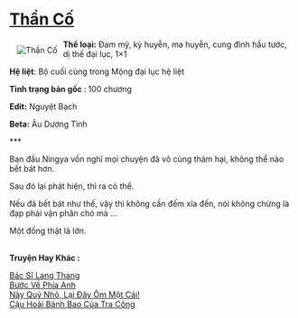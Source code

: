 <a href="https://utruyen.com/than-co/21586/" title="Thần Cố"><h1>Thần Cố</h1></a><div style="display:table"><img align="right" style="float: left; padding: 10px;" src="https://utruyen.com/images/story/200x260/than-co.jpg" alt="Thần Cố"><b>Thể loại:</b> Đam mỹ, kỳ huyễn, ma huyễn, cung đình hầu tước, dị thế đại lục, 1×1<p></p><b>Hệ liệt</b>: Bộ cuối cùng trong Mộng đại lục hệ liệt<p></p><b>Tình trạng bản gốc </b>: 100 chương  <p></p><b>Edit:</b> Nguyệt Bạch<p></p><b>Beta:</b> Âu Dương Tình<p></p>***<p></p>Ban đầu Ningya vốn nghĩ mọi chuyện đã vô cùng thảm hại, không thể nào bết bát hơn.<p></p>Sau đó lại phát hiện, thì ra có thể.<p></p>Nếu đã bết bát như thế, vậy thì không cần đếm xỉa đến, nói không chừng là đạp phải vận phân chó mà …<p></p>Một đống thật là lớn.</div><p><br><b>Truyện Hay Khác :</b></p><a href="https://utruyen.com/bac-si-lang-thang/21563/" alt="Bác Sĩ Lang Thang">Bác Sĩ Lang Thang</a><br/><a href="https://www.pinterest.com/pin/748230925577399107" alt="Bước Về Phía Anh">Bước Về Phía Anh</a><br/><a href="https://www.pinterest.com/pin/748230925577343766" alt="Này Quỷ Nhỏ, Lại Đây Ôm Một Cái!">Này Quỷ Nhỏ, Lại Đây Ôm Một Cái!</a><br/><a href="https://github.com/quanluxury/dammy/tree/master/truyenhay/18918/" alt="Cậu Hoài Bánh Bao Của Tra Công">Cậu Hoài Bánh Bao Của Tra Công</a><br/>